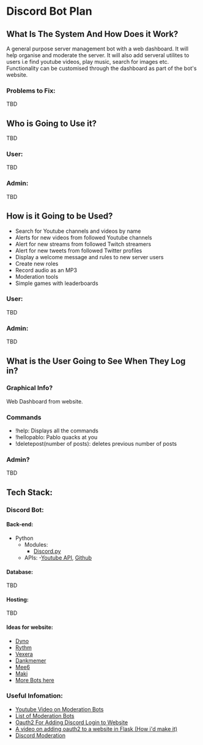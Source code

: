 # Discord Bot Plan


## What Is The System And How Does it Work?
A general purpose server management bot with a web dashboard. It will help organise and moderate the server. It will also add serveral utilites to users i.e find youtube videos, play music, search for images etc. Functionality can be customised through the dashboard as part of the bot's website.
### Problems to Fix:
TBD
## Who is Going to Use it?
TBD
### User:
TBD
### Admin:
TBD
## How is it Going to be Used?
- Search for Youtube channels and videos by name
- Alerts for new videos from followed Youtube channels
- Alert for new streams from followed Twitch streamers
- Alert for new tweets from followed Twitter profiles
- Display a welcome message and rules to new server users
- Create new roles
- Record audio as an MP3
- Moderation tools
- Simple games with leaderboards
### User:
TBD
### Admin:
TBD
## What is the User Going to See When They Log in?
### Graphical Info?
Web Dashboard from website.
### Commands
- !help: Displays all the commands
- !hellopablo: Pablo quacks at you
- !deletepost(number of posts): deletes previous number of posts
### Admin?
TBD
## Tech Stack:
### Discord Bot:
#### Back-end:
- Python
  - Modules:
   	- [Discord.py](https://pypi.org/project/discord.py/)
  - APIs:
  	-[Youtube API](https://developers.google.com/youtube/v3), [Github](https://github.com/googleapis/google-api-python-client)
		
#### Database:
TBD
#### Hosting:
TBD
#### Ideas for website:		
- [Dyno](https://dyno.gg/bot)
- [Rythm](https://rythm.fm/)
- [Vexera](https://vexera.io/docs/gs) 
- [Dankmemer](https://dankmemer.lol/)
- [Mee6](https://mee6.xyz/)
- [Maki](https://maki.gg/)
- [More Bots here](https://bots.ondiscord.xyz/)

### Useful Infomation:
- [Youtube Video on Moderation Bots](https://www.youtube.com/watch?v=SwaGOfAKoT0)
- [List of Moderation Bots](https://droplr.com/how-to/productivity-tools/top-5-discord-moderation-bots-to-keep-your-server-safe/)
- [Oauth2 For Adding Discord Login to Website](https://discord.com/developers/docs/topics/oauth2)
- [A video on adding oauth2 to a website in Flask (How i'd make it)](https://www.youtube.com/watch?v=xiYEKe1Q1MI)
- [Discord Moderation](https://discord.com/moderation)
		
